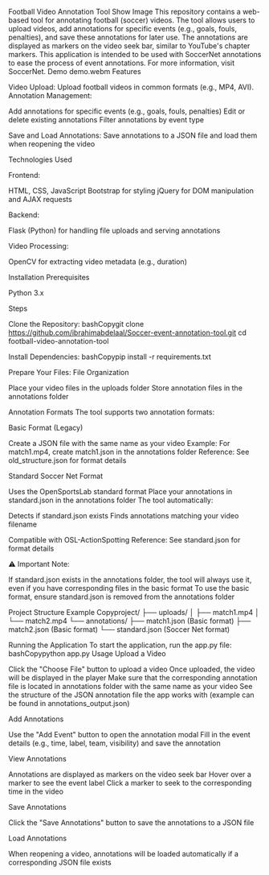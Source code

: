 Football Video Annotation Tool
Show Image
This repository contains a web-based tool for annotating football (soccer) videos. The tool allows users to upload videos, add annotations for specific events (e.g., goals, fouls, penalties), and save these annotations for later use. The annotations are displayed as markers on the video seek bar, similar to YouTube's chapter markers.
This application is intended to be used with SoccerNet annotations to ease the process of event annotations. For more information, visit SoccerNet.
Demo
demo.webm
Features

Video Upload: Upload football videos in common formats (e.g., MP4, AVI).
Annotation Management:

Add annotations for specific events (e.g., goals, fouls, penalties)
Edit or delete existing annotations
Filter annotations by event type


Save and Load Annotations: Save annotations to a JSON file and load them when reopening the video

Technologies Used

Frontend:

HTML, CSS, JavaScript
Bootstrap for styling
jQuery for DOM manipulation and AJAX requests


Backend:

Flask (Python) for handling file uploads and serving annotations


Video Processing:

OpenCV for extracting video metadata (e.g., duration)



Installation
Prerequisites

Python 3.x

Steps

Clone the Repository:
bashCopygit clone https://github.com/ibrahimabdelaal/Soccer-event-annotation-tool.git
cd football-video-annotation-tool

Install Dependencies:
bashCopypip install -r requirements.txt

Prepare Your Files:
File Organization

Place your video files in the uploads folder
Store annotation files in the annotations folder

Annotation Formats
The tool supports two annotation formats:

Basic Format (Legacy)

Create a JSON file with the same name as your video
Example: For match1.mp4, create match1.json in the annotations folder
Reference: See old_structure.json for format details


Standard Soccer Net Format

Uses the OpenSportsLab standard format
Place your annotations in standard.json in the annotations folder
The tool automatically:

Detects if standard.json exists
Finds annotations matching your video filename


Compatible with OSL-ActionSpotting
Reference: See standard.json for format details



⚠️ Important Note:

If standard.json exists in the annotations folder, the tool will always use it, even if you have corresponding files in the basic format
To use the basic format, ensure standard.json is removed from the annotations folder

Project Structure Example
Copyproject/
├── uploads/
│   ├── match1.mp4
│   └── match2.mp4
└── annotations/
    ├── match1.json     (Basic format)
    ├── match2.json     (Basic format)
    └── standard.json   (Soccer Net format)


Running the Application
To start the application, run the app.py file:
bashCopypython app.py
Usage
Upload a Video

Click the "Choose File" button to upload a video
Once uploaded, the video will be displayed in the player
Make sure that the corresponding annotation file is located in annotations folder with the same name as your video
See the structure of the JSON annotation file the app works with (example can be found in annotations_output.json)

Add Annotations

Use the "Add Event" button to open the annotation modal
Fill in the event details (e.g., time, label, team, visibility) and save the annotation

View Annotations

Annotations are displayed as markers on the video seek bar
Hover over a marker to see the event label
Click a marker to seek to the corresponding time in the video

Save Annotations

Click the "Save Annotations" button to save the annotations to a JSON file

Load Annotations

When reopening a video, annotations will be loaded automatically if a corresponding JSON file exists